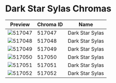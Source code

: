 # Dark Star Sylas Chromas

| Preview | Chroma ID | Name |
|---------|-----------|------|
| ![517047](https://raw.communitydragon.org/latest/plugins/rcp-be-lol-game-data/global/default/v1/champion-chroma-images/517/517047.png) | 517047 | Dark Star Sylas |
| ![517048](https://raw.communitydragon.org/latest/plugins/rcp-be-lol-game-data/global/default/v1/champion-chroma-images/517/517048.png) | 517048 | Dark Star Sylas |
| ![517049](https://raw.communitydragon.org/latest/plugins/rcp-be-lol-game-data/global/default/v1/champion-chroma-images/517/517049.png) | 517049 | Dark Star Sylas |
| ![517050](https://raw.communitydragon.org/latest/plugins/rcp-be-lol-game-data/global/default/v1/champion-chroma-images/517/517050.png) | 517050 | Dark Star Sylas |
| ![517051](https://raw.communitydragon.org/latest/plugins/rcp-be-lol-game-data/global/default/v1/champion-chroma-images/517/517051.png) | 517051 | Dark Star Sylas |
| ![517052](https://raw.communitydragon.org/latest/plugins/rcp-be-lol-game-data/global/default/v1/champion-chroma-images/517/517052.png) | 517052 | Dark Star Sylas |